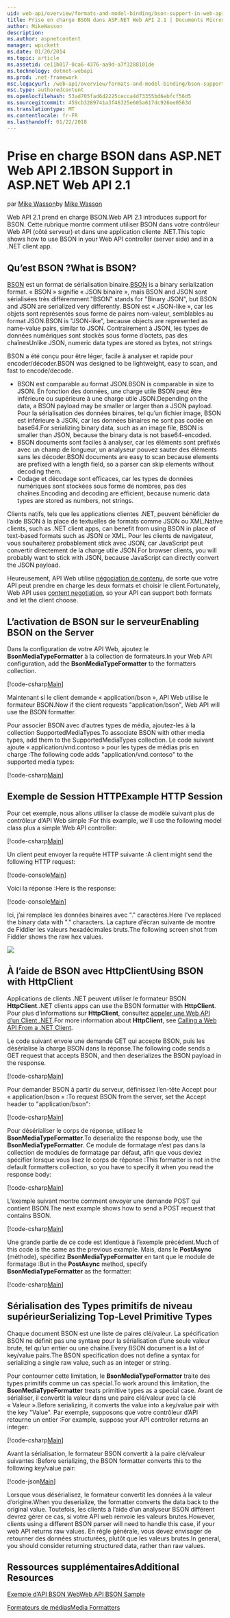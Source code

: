 ```yaml
---
uid: web-api/overview/formats-and-model-binding/bson-support-in-web-api-21
title: Prise en charge BSON dans ASP.NET Web API 2.1 | Documents Microsoft
author: MikeWasson
description: 
ms.author: aspnetcontent
manager: wpickett
ms.date: 01/20/2014
ms.topic: article
ms.assetid: ce11b017-0ca6-4376-aa9d-a7f3288101de
ms.technology: dotnet-webapi
ms.prod: .net-framework
msc.legacyurl: /web-api/overview/formats-and-model-binding/bson-support-in-web-api-21
msc.type: authoredcontent
ms.openlocfilehash: 53ad705fad6d2225cecca4d73355bd6ebfcf56d5
ms.sourcegitcommit: 459cb3289741a3f46325e605a617dc926ee0563d
ms.translationtype: MT
ms.contentlocale: fr-FR
ms.lasthandoff: 01/22/2018
---
```

<a name="bson-support-in-aspnet-web-api-21"></a><span data-ttu-id="296ec-102">Prise en charge BSON dans ASP.NET Web API 2.1</span><span class="sxs-lookup"><span data-stu-id="296ec-102">BSON Support in ASP.NET Web API 2.1</span></span>
====================
<span data-ttu-id="296ec-103">par [Mike Wasson](https://github.com/MikeWasson)</span><span class="sxs-lookup"><span data-stu-id="296ec-103">by [Mike Wasson](https://github.com/MikeWasson)</span></span>

<span data-ttu-id="296ec-104">Web API 2.1 prend en charge BSON.</span><span class="sxs-lookup"><span data-stu-id="296ec-104">Web API 2.1 introduces support for BSON.</span></span> <span data-ttu-id="296ec-105">Cette rubrique montre comment utiliser BSON dans votre contrôleur Web API (côté serveur) et dans une application cliente .NET.</span><span class="sxs-lookup"><span data-stu-id="296ec-105">This topic shows how to use BSON in your Web API controller (server side) and in a .NET client app.</span></span>

## <a name="what-is-bson"></a><span data-ttu-id="296ec-106">Qu’est BSON ?</span><span class="sxs-lookup"><span data-stu-id="296ec-106">What is BSON?</span></span>

<span data-ttu-id="296ec-107">[BSON](http://bsonspec.org/) est un format de sérialisation binaire.</span><span class="sxs-lookup"><span data-stu-id="296ec-107">[BSON](http://bsonspec.org/) is a binary serialization format.</span></span> <span data-ttu-id="296ec-108">« BSON » signifie « JSON binaire », mais BSON and JSON sont sérialisées très différemment.</span><span class="sxs-lookup"><span data-stu-id="296ec-108">"BSON" stands for "Binary JSON", but BSON and JSON are serialized very differently.</span></span> <span data-ttu-id="296ec-109">BSON est « JSON-like », car les objets sont représentés sous forme de paires nom-valeur, semblables au format JSON.</span><span class="sxs-lookup"><span data-stu-id="296ec-109">BSON is "JSON-like", because objects are represented as name-value pairs, similar to JSON.</span></span> <span data-ttu-id="296ec-110">Contrairement à JSON, les types de données numériques sont stockés sous forme d’octets, pas des chaînes</span><span class="sxs-lookup"><span data-stu-id="296ec-110">Unlike JSON, numeric data types are stored as bytes, not strings</span></span>

<span data-ttu-id="296ec-111">BSON a été conçu pour être léger, facile à analyser et rapide pour encoder/décoder.</span><span class="sxs-lookup"><span data-stu-id="296ec-111">BSON was designed to be lightweight, easy to scan, and fast to encode/decode.</span></span>

- <span data-ttu-id="296ec-112">BSON est comparable au format JSON.</span><span class="sxs-lookup"><span data-stu-id="296ec-112">BSON is comparable in size to JSON.</span></span> <span data-ttu-id="296ec-113">En fonction des données, une charge utile BSON peut être inférieure ou supérieure à une charge utile JSON.</span><span class="sxs-lookup"><span data-stu-id="296ec-113">Depending on the data, a BSON payload may be smaller or larger than a JSON payload.</span></span> <span data-ttu-id="296ec-114">Pour la sérialisation des données binaires, tel qu’un fichier image, BSON est inférieure à JSON, car les données binaires ne sont pas codée en base64.</span><span class="sxs-lookup"><span data-stu-id="296ec-114">For serializing binary data, such as an image file, BSON is smaller than JSON, because the binary data is not base64-encoded.</span></span>
- <span data-ttu-id="296ec-115">BSON documents sont faciles à analyser, car les éléments sont préfixés avec un champ de longueur, un analyseur pouvez sauter des éléments sans les décoder.</span><span class="sxs-lookup"><span data-stu-id="296ec-115">BSON documents are easy to scan because elements are prefixed with a length field, so a parser can skip elements without decoding them.</span></span>
- <span data-ttu-id="296ec-116">Codage et décodage sont efficaces, car les types de données numériques sont stockées sous forme de nombres, pas des chaînes.</span><span class="sxs-lookup"><span data-stu-id="296ec-116">Encoding and decoding are efficient, because numeric data types are stored as numbers, not strings.</span></span>

<span data-ttu-id="296ec-117">Clients natifs, tels que les applications clientes .NET, peuvent bénéficier de l’aide BSON à la place de textuelles de formats comme JSON ou XML.</span><span class="sxs-lookup"><span data-stu-id="296ec-117">Native clients, such as .NET client apps, can benefit from using BSON in place of text-based formats such as JSON or XML.</span></span> <span data-ttu-id="296ec-118">Pour les clients de navigateur, vous souhaiterez probablement stick avec JSON, car JavaScript peut convertir directement de la charge utile JSON.</span><span class="sxs-lookup"><span data-stu-id="296ec-118">For browser clients, you will probably want to stick with JSON, because JavaScript can directly convert the JSON payload.</span></span>

<span data-ttu-id="296ec-119">Heureusement, API Web utilise [négociation de contenu](content-negotiation.md), de sorte que votre API peut prendre en charge les deux formats et choisir le client.</span><span class="sxs-lookup"><span data-stu-id="296ec-119">Fortunately, Web API uses [content negotiation](content-negotiation.md), so your API can support both formats and let the client choose.</span></span>

## <a name="enabling-bson-on-the-server"></a><span data-ttu-id="296ec-120">L’activation de BSON sur le serveur</span><span class="sxs-lookup"><span data-stu-id="296ec-120">Enabling BSON on the Server</span></span>

<span data-ttu-id="296ec-121">Dans la configuration de votre API Web, ajoutez le **BsonMediaTypeFormatter** à la collection de formateurs.</span><span class="sxs-lookup"><span data-stu-id="296ec-121">In your Web API configuration, add the **BsonMediaTypeFormatter** to the formatters collection.</span></span>

[!code-csharp[Main](bson-support-in-web-api-21/samples/sample1.cs)]

<span data-ttu-id="296ec-122">Maintenant si le client demande « application/bson », API Web utilise le formateur BSON.</span><span class="sxs-lookup"><span data-stu-id="296ec-122">Now if the client requests "application/bson", Web API will use the BSON formatter.</span></span>

<span data-ttu-id="296ec-123">Pour associer BSON avec d’autres types de média, ajoutez-les à la collection SupportedMediaTypes.</span><span class="sxs-lookup"><span data-stu-id="296ec-123">To associate BSON with other media types, add them to the SupportedMediaTypes collection.</span></span> <span data-ttu-id="296ec-124">Le code suivant ajoute « application/vnd.contoso » pour les types de médias pris en charge :</span><span class="sxs-lookup"><span data-stu-id="296ec-124">The following code adds "application/vnd.contoso" to the supported media types:</span></span>

[!code-csharp[Main](bson-support-in-web-api-21/samples/sample2.cs)]

## <a name="example-http-session"></a><span data-ttu-id="296ec-125">Exemple de Session HTTP</span><span class="sxs-lookup"><span data-stu-id="296ec-125">Example HTTP Session</span></span>

<span data-ttu-id="296ec-126">Pour cet exemple, nous allons utiliser la classe de modèle suivant plus de contrôleur d’API Web simple :</span><span class="sxs-lookup"><span data-stu-id="296ec-126">For this example, we'll use the following model class plus a simple Web API controller:</span></span>

[!code-csharp[Main](bson-support-in-web-api-21/samples/sample3.cs)]

<span data-ttu-id="296ec-127">Un client peut envoyer la requête HTTP suivante :</span><span class="sxs-lookup"><span data-stu-id="296ec-127">A client might send the following HTTP request:</span></span>

[!code-console[Main](bson-support-in-web-api-21/samples/sample4.cmd)]

<span data-ttu-id="296ec-128">Voici la réponse :</span><span class="sxs-lookup"><span data-stu-id="296ec-128">Here is the response:</span></span>

[!code-console[Main](bson-support-in-web-api-21/samples/sample5.cmd)]

<span data-ttu-id="296ec-129">Ici, j’ai remplacé les données binaires avec &quot;.&quot; caractères.</span><span class="sxs-lookup"><span data-stu-id="296ec-129">Here I've replaced the binary data with &quot;.&quot; characters.</span></span> <span data-ttu-id="296ec-130">La capture d’écran suivante de montre de Fiddler les valeurs hexadécimales bruts.</span><span class="sxs-lookup"><span data-stu-id="296ec-130">The following screen shot from Fiddler shows the raw hex values.</span></span>

[![](bson-support-in-web-api-21/_static/image2.png)](bson-support-in-web-api-21/_static/image1.png)

## <a name="using-bson-with-httpclient"></a><span data-ttu-id="296ec-131">À l’aide de BSON avec HttpClient</span><span class="sxs-lookup"><span data-stu-id="296ec-131">Using BSON with HttpClient</span></span>

<span data-ttu-id="296ec-132">Applications de clients .NET peuvent utiliser le formateur BSON **HttpClient**.</span><span class="sxs-lookup"><span data-stu-id="296ec-132">.NET clients apps can use the BSON formatter with **HttpClient**.</span></span> <span data-ttu-id="296ec-133">Pour plus d’informations sur **HttpClient**, consultez [appeler une Web API d’un Client .NET](../advanced/calling-a-web-api-from-a-net-client.md).</span><span class="sxs-lookup"><span data-stu-id="296ec-133">For more information about **HttpClient**, see [Calling a Web API From a .NET Client](../advanced/calling-a-web-api-from-a-net-client.md).</span></span>

<span data-ttu-id="296ec-134">Le code suivant envoie une demande GET qui accepte BSON, puis les désérialise la charge BSON dans la réponse.</span><span class="sxs-lookup"><span data-stu-id="296ec-134">The following code sends a GET request that accepts BSON, and then deserializes the BSON payload in the response.</span></span>

[!code-csharp[Main](bson-support-in-web-api-21/samples/sample6.cs)]

<span data-ttu-id="296ec-135">Pour demander BSON à partir du serveur, définissez l’en-tête Accept pour « application/bson » :</span><span class="sxs-lookup"><span data-stu-id="296ec-135">To request BSON from the server, set the Accept header to "application/bson":</span></span>

[!code-csharp[Main](bson-support-in-web-api-21/samples/sample7.cs)]

<span data-ttu-id="296ec-136">Pour désérialiser le corps de réponse, utilisez le **BsonMediaTypeFormatter**.</span><span class="sxs-lookup"><span data-stu-id="296ec-136">To deserialize the response body, use the **BsonMediaTypeFormatter**.</span></span> <span data-ttu-id="296ec-137">Ce module de formatage n’est pas dans la collection de modules de formatage par défaut, afin que vous deviez spécifier lorsque vous lisez le corps de réponse :</span><span class="sxs-lookup"><span data-stu-id="296ec-137">This formatter is not in the default formatters collection, so you have to specify it when you read the response body:</span></span>

[!code-csharp[Main](bson-support-in-web-api-21/samples/sample8.cs)]

<span data-ttu-id="296ec-138">L’exemple suivant montre comment envoyer une demande POST qui contient BSON.</span><span class="sxs-lookup"><span data-stu-id="296ec-138">The next example shows how to send a POST request that contains BSON.</span></span>

[!code-csharp[Main](bson-support-in-web-api-21/samples/sample9.cs)]

<span data-ttu-id="296ec-139">Une grande partie de ce code est identique à l’exemple précédent.</span><span class="sxs-lookup"><span data-stu-id="296ec-139">Much of this code is the same as the previous example.</span></span> <span data-ttu-id="296ec-140">Mais, dans le **PostAsync** (méthode), spécifiez **BsonMediaTypeFormatter** en tant que le module de formatage :</span><span class="sxs-lookup"><span data-stu-id="296ec-140">But in the **PostAsync** method, specify **BsonMediaTypeFormatter** as the formatter:</span></span>

[!code-csharp[Main](bson-support-in-web-api-21/samples/sample10.cs)]

## <a name="serializing-top-level-primitive-types"></a><span data-ttu-id="296ec-141">Sérialisation des Types primitifs de niveau supérieur</span><span class="sxs-lookup"><span data-stu-id="296ec-141">Serializing Top-Level Primitive Types</span></span>

<span data-ttu-id="296ec-142">Chaque document BSON est une liste de paires clé/valeur. La spécification BSON ne définit pas une syntaxe pour la sérialisation d’une seule valeur brute, tel qu’un entier ou une chaîne.</span><span class="sxs-lookup"><span data-stu-id="296ec-142">Every BSON document is a list of key/value pairs.The BSON specification does not define a syntax for serializing a single raw value, such as an integer or string.</span></span>

<span data-ttu-id="296ec-143">Pour contourner cette limitation, le **BsonMediaTypeFormatter** traite des types primitifs comme un cas spécial.</span><span class="sxs-lookup"><span data-stu-id="296ec-143">To work around this limitation, the **BsonMediaTypeFormatter** treats primitive types as a special case.</span></span> <span data-ttu-id="296ec-144">Avant de sérialiser, il convertit la valeur dans une paire clé/valeur avec la clé « Valeur ».</span><span class="sxs-lookup"><span data-stu-id="296ec-144">Before serializing, it converts the value into a key/value pair with the key "Value".</span></span> <span data-ttu-id="296ec-145">Par exemple, supposons que votre contrôleur d’API retourne un entier :</span><span class="sxs-lookup"><span data-stu-id="296ec-145">For example, suppose your API controller returns an integer:</span></span>

[!code-csharp[Main](bson-support-in-web-api-21/samples/sample11.cs)]

<span data-ttu-id="296ec-146">Avant la sérialisation, le formateur BSON convertit à la paire clé/valeur suivantes :</span><span class="sxs-lookup"><span data-stu-id="296ec-146">Before serializing, the BSON formatter converts this to the following key/value pair:</span></span>

[!code-json[Main](bson-support-in-web-api-21/samples/sample12.json)]

<span data-ttu-id="296ec-147">Lorsque vous désérialisez, le formateur convertit les données à la valeur d’origine.</span><span class="sxs-lookup"><span data-stu-id="296ec-147">When you deserialize, the formatter converts the data back to the original value.</span></span> <span data-ttu-id="296ec-148">Toutefois, les clients à l’aide d’un analyseur BSON différent devrez gérer ce cas, si votre API web renvoie les valeurs brutes.</span><span class="sxs-lookup"><span data-stu-id="296ec-148">However, clients using a different BSON parser will need to handle this case, if your web API returns raw values.</span></span> <span data-ttu-id="296ec-149">En règle générale, vous devez envisager de retourner des données structurées, plutôt que les valeurs brutes.</span><span class="sxs-lookup"><span data-stu-id="296ec-149">In general, you should consider returning structured data, rather than raw values.</span></span>

## <a name="additional-resources"></a><span data-ttu-id="296ec-150">Ressources supplémentaires</span><span class="sxs-lookup"><span data-stu-id="296ec-150">Additional Resources</span></span>

[<span data-ttu-id="296ec-151">Exemple d’API BSON Web</span><span class="sxs-lookup"><span data-stu-id="296ec-151">Web API BSON Sample</span></span>](https://aspnet.codeplex.com/SourceControl/latest#Samples/WebApi/BSONSample/)

[<span data-ttu-id="296ec-152">Formateurs de médias</span><span class="sxs-lookup"><span data-stu-id="296ec-152">Media Formatters</span></span>](media-formatters.md)
